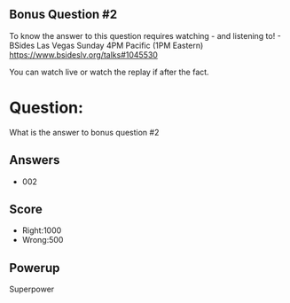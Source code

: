 ## Bonus Question #2

To know the answer to this question requires
watching - and listening to! -
BSides Las Vegas Sunday 4PM Pacific (1PM Eastern)
https://www.bsideslv.org/talks#1045530

You can watch live or watch the replay
if after the fact.

# Question:
What is the answer to bonus question #2

## Answers
* 002

## Score
- Right:1000
- Wrong:500

## Powerup
Superpower
